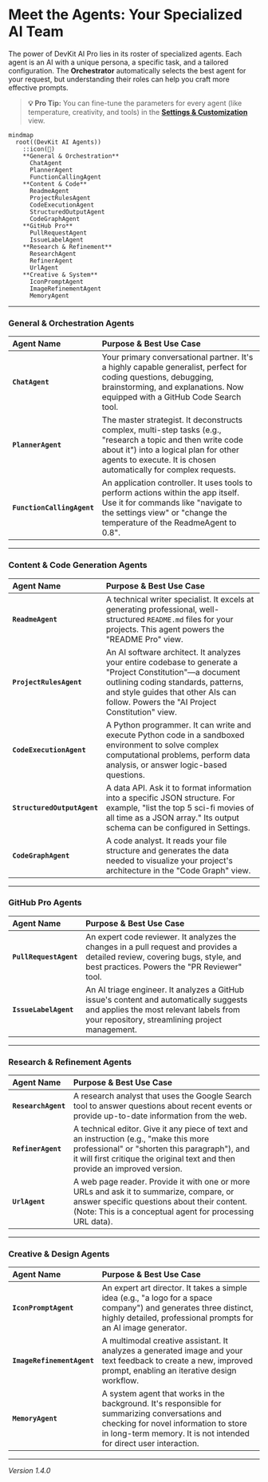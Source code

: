 
# Meet the Agents: Your Specialized AI Team

The power of DevKit AI Pro lies in its roster of specialized agents. Each agent is an AI with a unique persona, a specific task, and a tailored configuration. The **Orchestrator** automatically selects the best agent for your request, but understanding their roles can help you craft more effective prompts.

> **💡 Pro Tip:** You can fine-tune the parameters for every agent (like temperature, creativity, and tools) in the [**Settings & Customization**](./07-settings-and-customization.md) view.

```mermaid
mindmap
  root((DevKit AI Agents))
    ::icon(🤖)
    **General & Orchestration**
      ChatAgent
      PlannerAgent
      FunctionCallingAgent
    **Content & Code**
      ReadmeAgent
      ProjectRulesAgent
      CodeExecutionAgent
      StructuredOutputAgent
      CodeGraphAgent
    **GitHub Pro**
      PullRequestAgent
      IssueLabelAgent
    **Research & Refinement**
      ResearchAgent
      RefinerAgent
      UrlAgent
    **Creative & System**
      IconPromptAgent
      ImageRefinementAgent
      MemoryAgent
```

---

### General & Orchestration Agents

| Agent Name            | Purpose & Best Use Case                                                                                                                              |
| :-------------------- | :--------------------------------------------------------------------------------------------------------------------------------------------------- |
| **`ChatAgent`**         | Your primary conversational partner. It's a highly capable generalist, perfect for coding questions, debugging, brainstorming, and explanations. Now equipped with a GitHub Code Search tool.      |
| **`PlannerAgent`**      | The master strategist. It deconstructs complex, multi-step tasks (e.g., "research a topic and then write code about it") into a logical plan for other agents to execute. It is chosen automatically for complex requests. |
| **`FunctionCallingAgent`** | An application controller. It uses tools to perform actions within the app itself. Use it for commands like "navigate to the settings view" or "change the temperature of the ReadmeAgent to 0.8". |

---

### Content & Code Generation Agents

| Agent Name                | Purpose & Best Use Case                                                                                                                                                                   |
| :------------------------ | :---------------------------------------------------------------------------------------------------------------------------------------------------------------------------------------- |
| **`ReadmeAgent`**           | A technical writer specialist. It excels at generating professional, well-structured `README.md` files for your projects. This agent powers the "README Pro" view.                   |
| **`ProjectRulesAgent`**     | An AI software architect. It analyzes your entire codebase to generate a "Project Constitution"—a document outlining coding standards, patterns, and style guides that other AIs can follow. Powers the "AI Project Constitution" view. |
| **`CodeExecutionAgent`**    | A Python programmer. It can write and execute Python code in a sandboxed environment to solve complex computational problems, perform data analysis, or answer logic-based questions. |
| **`StructuredOutputAgent`** | A data API. Ask it to format information into a specific JSON structure. For example, "list the top 5 sci-fi movies of all time as a JSON array." Its output schema can be configured in Settings. |
| **`CodeGraphAgent`**        | A code analyst. It reads your file structure and generates the data needed to visualize your project's architecture in the "Code Graph" view.                                           |

---

### GitHub Pro Agents

| Agent Name                | Purpose & Best Use Case                                                                                                                                                                   |
| :------------------------ | :---------------------------------------------------------------------------------------------------------------------------------------------------------------------------------------- |
| **`PullRequestAgent`**      | An expert code reviewer. It analyzes the changes in a pull request and provides a detailed review, covering bugs, style, and best practices. Powers the "PR Reviewer" tool.              |
| **`IssueLabelAgent`**       | An AI triage engineer. It analyzes a GitHub issue's content and automatically suggests and applies the most relevant labels from your repository, streamlining project management.     |

---

### Research & Refinement Agents

| Agent Name        | Purpose & Best Use Case                                                                                                                          |
| :---------------- | :----------------------------------------------------------------------------------------------------------------------------------------------- |
| **`ResearchAgent`** | A research analyst that uses the Google Search tool to answer questions about recent events or provide up-to-date information from the web.       |
| **`RefinerAgent`**  | A technical editor. Give it any piece of text and an instruction (e.g., "make this more professional" or "shorten this paragraph"), and it will first critique the original text and then provide an improved version. |
| **`UrlAgent`**      | A web page reader. Provide it with one or more URLs and ask it to summarize, compare, or answer specific questions about their content. (Note: This is a conceptual agent for processing URL data). |

---

### Creative & Design Agents

| Agent Name                | Purpose & Best Use Case                                                                                                                                  |
| :------------------------ | :------------------------------------------------------------------------------------------------------------------------------------------------------- |
| **`IconPromptAgent`**       | An expert art director. It takes a simple idea (e.g., "a logo for a space company") and generates three distinct, highly detailed, professional prompts for an AI image generator. |
| **`ImageRefinementAgent`**  | A multimodal creative assistant. It analyzes a generated image and your text feedback to create a new, improved prompt, enabling an iterative design workflow. |
| **`MemoryAgent`**           | A system agent that works in the background. It's responsible for summarizing conversations and checking for novel information to store in long-term memory. It is not intended for direct user interaction. |

---
*Version 1.4.0*
